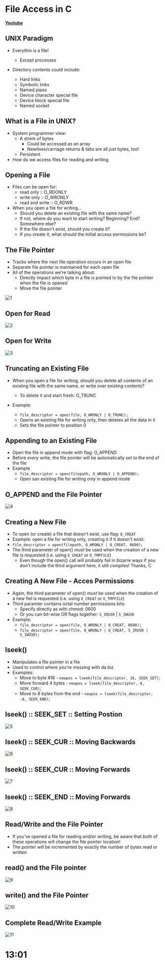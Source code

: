 # File Access in C

[**Youtube**](https://www.youtube.com/watch?v=seZQ21DhJMo)

## UNIX Paradigm
* Everythin is a file!
  * Except processes

* Directory contents could include:
  * Hard links
  * Symbolic links
  * Named pipes
  * Device character special file
  * Device block special file
  * Named socket

## What is a File in UNIX?
* System programmer view:
    * A strem of bytes
        * Could be accessed as an array  
        * Newlines/carriage returns & tabs are all just bytes, too!
    * Persistent
* How do we access files for reading and writing

## Opening a File
* Files can be open for:
  * read only :: O\_RDONLY
  * write only :: O\_WRONLY
  * read and write :: O_RDWR
* When you open a file for writing...
  * Should you delete an existing file with the same name?
  * If not, where do you want to start writing? Beginning? End? Somewhere else?
  * If the file doesn't exist, should you create it?
  * If you create it, what should the initial access permissions be?

## The File Pointer
* Tracks where the next file operation occurs in an open file
* Separate file pointer is maintained for each open file
* All of the operations we're talking about:
  * Directly impact which byte in a file is pointed to by the file pointer when the file is opened
  * Move the file pointer

![1](./images/3_1.png)

## Open for Read
![2](./images/3_2.png)

## Open for Write
![3](./images/3_3.png)

## Truncating an Existing File
* When you open a file for writing, should you delete all contents of an existing file with the same name, or write over existing contents?
  * To delete it and start fresh: O\_TRUNC

* Example:
  * `file_descriptor = open(file, O_WRONLY | O_TRUNC);`
  * Opens an existing file for writing only, then deletes all the data in it 
  * Sets the file pointer to position 0

## Appending to an Existing File 
* Open the file in append mode with flag: O\_APPEND
* Before *every* write, the file pointer will be automatically set to the end of the file
* Example
  * `file_descriptor = open(filepath, O_WRONLY | O_APPEND);`
  * Open san existing file for writing only in append mode

## O_APPEND and the File Pointer
![4](./images/3_4.png) 

## Creating a New File
* To open (or create) a file that doesn't exist, use flag: `O_CREAT`
* Example: open a file for writing only, creating it if it doesn't exist:
* `file_descriptor = open(filepath, O_WRONLY | O_CREAT, 0600);`
* The third parameter of open() *must* be used when the creation of a new file is requested (i.e. using `O_CREAT` or `O_TMPFILE`) 
  * Even though the open() call will probably fail in bizarre ways if you don't include the third argument here, it still compiles! Thanks, C

## Creating A New File - Acces Permissions
* Again, the third parameter of open() *must* be used when the creation of a new fiel is requested (i.e. using `O_CREAT` or `O_TMPFILE`)
* Third paramter contains octal number permissions bits:
  * Specify directly as with chmod: 0600
  * Or you can bit-wise OR flags together: `S_IRUSR` | `S_IWUSR`
* Example:
  * `file_descriptor = open(file, O_WRONLY | O_CREAT, 0600);`
  * `file_descriptor = open(file, O_WRONLY | O_CREAT, S_IRUSR | S_IWUSR);`


## lseek()
* Manipulates a file pointer in a file
* Used to control where you're messing with da biz
* Examples:
  * Move to byte #16 - `newpos = lseek(file_descriptor, 16, SEEK_SET)`;
  * Move forward 4 bytes - `newpos = lseek(file_descriptor, 4, SEEK_CUR)`;
  * Move to 8 bytes from the end - `newpos = lseek(file_descriptor, -8, SEEK_END)`;

## lseek() :: SEEK_SET :: Setting Postion
![5](./images/3_5.png)

## lseek() :: SEEK_CUR :: Moving Backwards
![6](./images/3_6.png)

## lseek() :: SEEK_CUR :: Moving Forwards
![7](./images/3_7.png)

## lseek() :: SEEK_END :: Moving Forwards
![8](./images/3_8.png)

## Read/Write and the File Pointer
* If you've opened a file for reading and/or writing, be aware that *both* of these operations will change the file pointer location!
* The pointer will be incremented by exactly the number of bytes read or written

## read() and the File pointer
![9](./images/3_9.png)

## write() and the File Pointer
![10](./images/3_10.png)

## Complete Read/Write Example
![11](./images/3_11.png)

# 13:01

